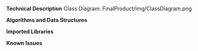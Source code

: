 


**Technical Description**
Class Diagram: FinalProduct/img/ClassDiagram.png




**Algorithms and Data Structures**



**Imported Libraries**




**Known Issues**
